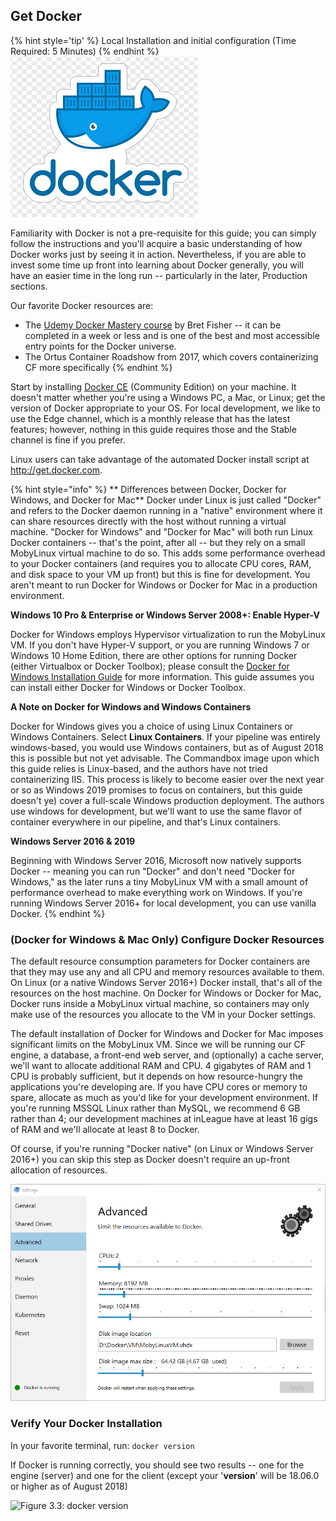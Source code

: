 ## Get Docker
{% hint style='tip' %}
Local Installation and initial configuration (Time Required: 5 Minutes)
{% endhint %}
![Figure 3.2: The Docker Whale ](/assets/docker-whale.png)


Familiarity with Docker is not a pre-requisite for this guide; you can simply follow the instructions and you'll acquire a basic understanding of how Docker works just by seeing it in action. Nevertheless, if you are able to invest some time up front into learning about Docker generally, you will have an easier time in the long run -- particularly in the later, Production sections.

Our favorite Docker resources are:

* The [Udemy Docker Mastery course](https://udemy.com/docker-mastery/) by Bret Fisher -- it can be completed in a week or less and is one of the best and most accessible entry points for the Docker universe.
* The Ortus Container Roadshow from 2017, which covers containerizing CF more specifically
{% endhint %}

Start by installing [Docker CE](https://store.docker.com/search?type=edition&offering=community) \(Community Edition\) on your machine.  It doesn't matter whether you're using a Windows PC, a Mac, or Linux; get the version of Docker appropriate to your OS. For local development, we like to use the Edge channel, which is a monthly release that has the latest features; however, nothing in this guide requires those and the Stable channel is fine if you prefer.

Linux users can take advantage of the automated Docker install script at http://get.docker.com.

{% hint style="info" %}
** Differences between Docker, Docker for Windows, and Docker for Mac**
Docker under Linux is just called "Docker" and refers to the Docker daemon running in a "native" environment where it can share resources directly with the host without running a virtual machine. "Docker for Windows" and "Docker for Mac" will both run Linux Docker containers -- that's the point, after all -- but they rely on a small MobyLinux virtual machine to do so. This adds some performance overhead to your Docker containers (and requires you to allocate CPU cores, RAM, and disk space to your VM up front) but this is fine for development. You aren't meant to run Docker for Windows or Docker for Mac in a production environment.

**Windows 10 Pro & Enterprise or Windows Server 2008+: Enable Hyper-V**

Docker for Windows employs Hypervisor virtualization to run the MobyLinux VM. If you don't have Hyper-V support, or you are running Windows 7 or Windows 10 Home Edition, there are other options for running Docker \(either Virtualbox or Docker Toolbox\); please consult the [Docker for Windows Installation Guide](https://docs.docker.com/docker-for-windows/install/) for more information. This guide assumes you can install either Docker for Windows or Docker Toolbox. 

**A Note on Docker for Windows and Windows Containers**

Docker for Windows gives you a choice of using Linux Containers or Windows Containers. Select **Linux Containers**. If your pipeline was entirely windows-based, you would use Windows containers, but as of August 2018 this is possible but not yet advisable. The Commandbox image upon which this guide relies is Linux-based, and the authors have not tried containerizing IIS. This process is likely to become easier over the next year or so as Windows 2019 promises to focus on containers, but this guide doesn't ye\) cover a full-scale Windows production deployment. The authors use windows for development, but we'll want to use the same flavor of container everywhere in our pipeline, and that's Linux containers.

**Windows Server 2016 & 2019**

Beginning with Windows Server 2016, Microsoft now natively supports Docker -- meaning you can run "Docker" and don't need "Docker for Windows," as the later runs a tiny MobyLinux VM with a small amount of performance overhead to make everything work on Windows. If you're running Windows Server 2016+ for local development, you can use vanilla Docker. 
{% endhint %}

### \(Docker for Windows & Mac Only\) Configure Docker Resources

The default resource consumption parameters for Docker containers are that they may use any and all CPU and memory resources available to them. On Linux \(or a native Windows Server 2016+\) Docker install, that's all of the resources on the host machine. On Docker for Windows or Docker for Mac, Docker runs inside a MobyLinux virtual machine, so containers may only make use of the resources you allocate to the VM in your Docker settings.

The default installation of Docker for Windows and Docker for Mac imposes significant limits on the MobyLinux VM. Since we will be running our CF engine, a database, a front-end web server, and \(optionally\) a cache server, we'll want to allocate additional RAM and CPU. 4 gigabytes of RAM and 1 CPU is probably sufficient, but it depends on how resource-hungry the applications you're developing are. If you have CPU cores or memory to spare, allocate as much as you'd like for your development environment. If you're running MSSQL Linux rather than MySQL, we recommend 6 GB rather than 4; our development machines at inLeague have at least 16 gigs of RAM and we'll allocate at least 8 to Docker.

Of course, if you're running "Docker native" (on Linux or Windows Server 2016+) you can skip this step as Docker doesn't require an up-front allocation of resources. 

![Figure 3.3: Sam&apos;s Docker for Windows Resource Settings](/.gitbook/assets/snip_20180501102036.png)

### Verify Your Docker Installation

In your favorite terminal, run:
```docker version```

If Docker is running correctly, you should see two results -- one for the engine (server) and one for the client (except your '**version**' will be 18.06.0 or higher as of August 2018)

![Figure 3.3: docker version](/assets/docker-version.png)

